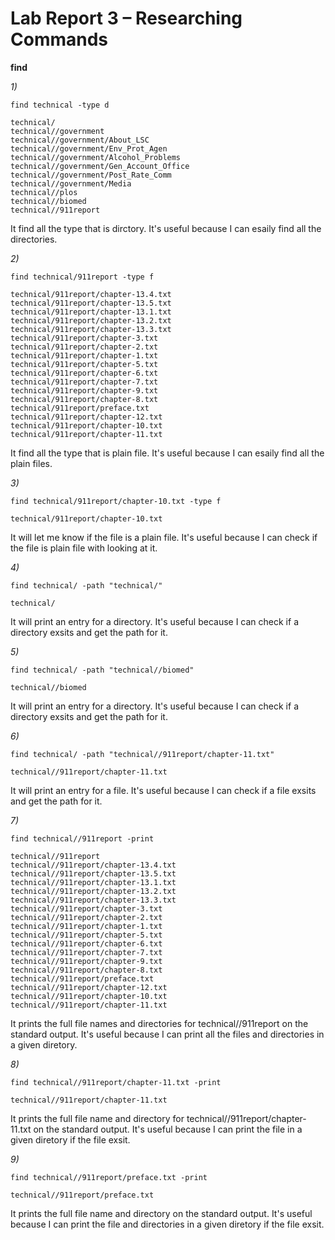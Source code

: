 # Lab Report 3 – Researching Commands

**find**

*1)*

```
find technical -type d
```
```
technical/
technical//government
technical//government/About_LSC
technical//government/Env_Prot_Agen
technical//government/Alcohol_Problems
technical//government/Gen_Account_Office
technical//government/Post_Rate_Comm
technical//government/Media
technical//plos
technical//biomed
technical//911report
```
It find all the type that is dirctory. It's useful because I can esaily find all the directories.


*2)*
```
find technical/911report -type f
```
```
technical/911report/chapter-13.4.txt
technical/911report/chapter-13.5.txt
technical/911report/chapter-13.1.txt
technical/911report/chapter-13.2.txt
technical/911report/chapter-13.3.txt
technical/911report/chapter-3.txt
technical/911report/chapter-2.txt
technical/911report/chapter-1.txt
technical/911report/chapter-5.txt
technical/911report/chapter-6.txt
technical/911report/chapter-7.txt
technical/911report/chapter-9.txt
technical/911report/chapter-8.txt
technical/911report/preface.txt
technical/911report/chapter-12.txt
technical/911report/chapter-10.txt
technical/911report/chapter-11.txt
```
It find all the type that is plain file. It's useful because I can esaily find all the plain files.


*3)*
```
find technical/911report/chapter-10.txt -type f
```
```
technical/911report/chapter-10.txt
```
It will let me know if the file is a plain file. It's useful because I can check if the file is plain file with looking at it.


*4)*
```
find technical/ -path "technical/" 
```
```
technical/
```
It will print an entry for a directory. It's useful because I can check if a directory exsits and get the path for it.


*5)*
```
find technical/ -path "technical//biomed"
```
```
technical//biomed
```
It will print an entry for a directory. It's useful because I can check if a directory exsits and get the path for it.


*6)*
```
find technical/ -path "technical//911report/chapter-11.txt"
```
```
technical//911report/chapter-11.txt
```
It will print an entry for a file. It's useful because I can check if a file exsits and get the path for it.


*7)*
```
find technical//911report -print
```
```
technical//911report
technical//911report/chapter-13.4.txt
technical//911report/chapter-13.5.txt
technical//911report/chapter-13.1.txt
technical//911report/chapter-13.2.txt
technical//911report/chapter-13.3.txt
technical//911report/chapter-3.txt
technical//911report/chapter-2.txt
technical//911report/chapter-1.txt
technical//911report/chapter-5.txt
technical//911report/chapter-6.txt
technical//911report/chapter-7.txt
technical//911report/chapter-9.txt
technical//911report/chapter-8.txt
technical//911report/preface.txt
technical//911report/chapter-12.txt
technical//911report/chapter-10.txt
technical//911report/chapter-11.txt
```
It prints the full file names and directories for technical//911report on the standard output. It's useful because I can print all the files and directories in a given diretory.


*8)*
```
find technical//911report/chapter-11.txt -print
```
```
technical//911report/chapter-11.txt
```
It prints the full file name and directory for technical//911report/chapter-11.txt on the standard output. It's useful because I can print the file in a given diretory if the file exsit.



*9)*
```
find technical//911report/preface.txt -print
```
```
technical//911report/preface.txt
```
It prints the full file name and directory on the standard output. It's useful because I can print the file and directories in a given diretory if the file exsit.


